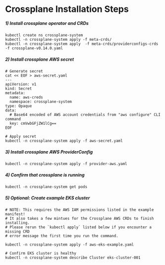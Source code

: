 # Crossplane Installation Steps

##### 1) Install crossplane operator and CRDs

```
kubectl create ns crossplane-system
kubectl -n crossplane-system apply -f meta-crds/
kubectl -n crossplane-system apply  -f meta-crds/providerconfigs-crds -f crossplane-v0.14.0.yaml
```

##### 2) Install crossplane AWS secret

```
# Generate secret
cat << EOF > aws-secret.yaml
---
apiVersion: v1
kind: Secret
metadata:
  name: aws-creds
  namespace: crossplane-system
type: Opaque
data:
  # Base64 encoded of AWS account credentials from "aws configure" CLI command
  key: cmVwbGFjZW1lCg==
EOF

# Apply secret
kubectl -n crossplane-system apply -f aws-secret.yaml
```

##### 3) Install crossplane AWS ProviderConfig 
```
kubectl -n crossplane-system apply -f provider-aws.yaml
```

##### 4) Confirm that crossplane is running

```
kubectl -n crossplane-system get pods
```

##### 5) Optional: Create example EKS cluster

```
# NOTE: This requires the AWS IAM permissions listed in the example manifest!
# It also takes a few mintues for the Crossplane AWS CRDs to finish installing.
# Please rerun the `kubectl apply` listed below if you encounter a missing CRD 
# error message the first time you run the command.

kubectl -n crossplane-system apply -f aws-eks-example.yaml

# Confirm EKS cluster is healthy
kubectl -n crossplane-system describe Cluster eks-cluster-001
```
